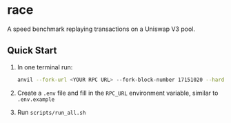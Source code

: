 # race
A speed benchmark replaying transactions on a Uniswap V3 pool.

## Quick Start

1. In one terminal run:
    ```bash
    anvil --fork-url <YOUR RPC URL> --fork-block-number 17151020 --hardfork shanghai --accounts 1 --balance 10000000000000000000 --chain-id 31337 --port 8545 --base-fee 0 --disable-block-gas-limit --no-rate-limit --ipc /tmp/anvil_debug.ipc
    ```

2. Create a `.env` file and fill in the `RPC_URL` environment variable, similar to `.env.example`

3. Run `scripts/run_all.sh`
